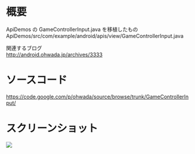 # 概要 #
ApiDemos の GameControllerInput.java を移植したもの <br>
ApiDemos/src/com/example/android/apis/view/GameControllerInput.java <br>

関連するブログ <br>
<a href='http://android.ohwada.jp/archives/3333'>http://android.ohwada.jp/archives/3333</a>

<h1>ソースコード</h1>
<a href='https://code.google.com/p/ohwada/source/browse/trunk/GameControllerInput/'>https://code.google.com/p/ohwada/source/browse/trunk/GameControllerInput/</a>

<h1>スクリーンショット</h1>
<img src='http://ohwada.googlecode.com/files/20130709game_controller_input.png' />
